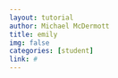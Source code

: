 ```yaml
---
layout: tutorial
author: Michael McDermott
title: emily
img: false
categories: [student]
link: #
---
```

